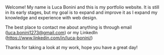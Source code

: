Welcome! My name is Luca Bonini and this is my portfolio website. It is still in its early stages, but my goal is to expand and improve it as I expand my knowledge and experience with web design. 

The best place to contact me about anything is through email (luca.bonini1273@gmail.com) or my LinkedIn (https://www.linkedin.com/in/luca-bonini/)

Thanks for taking a look at my work, hope you have a great day!
